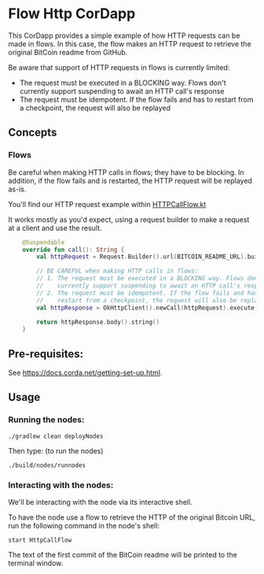 # Flow Http CorDapp

This CorDapp provides a simple example of how HTTP requests can be made in flows. In this case, the flow makes an HTTP
request to retrieve the original BitCoin readme from GitHub.

Be aware that support of HTTP requests in flows is currently limited:

* The request must be executed in a BLOCKING way. Flows don't currently support suspending to await an HTTP call's
  response
* The request must be idempotent. If the flow fails and has to restart from a checkpoint, the request will also be
  replayed



## Concepts


### Flows

Be careful when making HTTP calls in flows; they have to be blocking.
In addition, if the flow fails and is restarted, the HTTP request will be replayed as-is.

You'll find our HTTP request example within [HTTPCallFlow.kt](./workflows-kotlin/src/main/kotlin/com/flowhttp/HttpCallFlow.kt)

It works mostly as you'd expect, using a request builder to make a request at a client and use the result.

```kotlin
    @Suspendable
    override fun call(): String {
        val httpRequest = Request.Builder().url(BITCOIN_README_URL).build()

        // BE CAREFUL when making HTTP calls in flows:
        // 1. The request must be executed in a BLOCKING way. Flows don't
        //    currently support suspending to await an HTTP call's response
        // 2. The request must be idempotent. If the flow fails and has to
        //    restart from a checkpoint, the request will also be replayed
        val httpResponse = OkHttpClient().newCall(httpRequest).execute()

        return httpResponse.body().string()
    }

```



## Pre-requisites:

See https://docs.corda.net/getting-set-up.html.

## Usage

### Running the nodes:

```
./gradlew clean deployNodes
```
Then type: (to run the nodes)
```
./build/nodes/runnodes
```

### Interacting with the nodes:

We'll be interacting with the node via its interactive shell.

To have the node use a flow to retrieve the HTTP of the original Bitcoin URL, run the following command in the node's
shell:

    start HttpCallFlow

The text of the first commit of the BitCoin readme will be printed to the terminal window.

